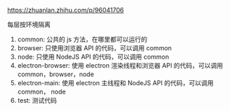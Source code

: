 https://zhuanlan.zhihu.com/p/96041706

每层按环境隔离
1. common: 公共的 js 方法，在哪里都可以运行的
2. browser: 只使用浏览器 API 的代码，可以调用 common
3. node: 只使用 NodeJS API 的代码，可以调用 common
4. electron-browser: 使用 electron 渲染线程和浏览器 API 的代码，可以调用 common，browser，node
5. electron-main: 使用 electron 主线程和 NodeJS API 的代码，可以调用 common， node
6. test: 测试代码
